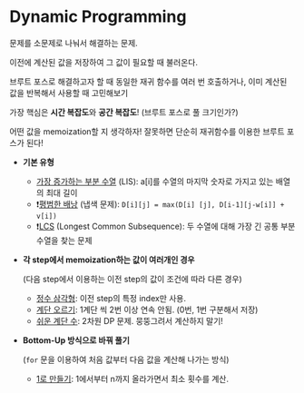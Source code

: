 # Dynamic Programming

문제를 소문제로 나눠서 해결하는 문제.

이전에 계산된 값을 저장하여 그 값이 필요할 때 불러온다.

브루트 포스로 해결하고자 할 때 동일한 재귀 함수를 여러 번 호출하거나, 이미 계산된 값을 반복해서 사용할 때 고민해보기

가장 핵심은 **시간 복잡도**와 **공간 복잡도**! (브루트 포스로 풀 크기인가?)

어떤 값을 memoization할 지 생각하자! 잘못하면 단순히 재귀함수를 이용한 브루트 포스가 된다!



- **기본 유형**

  - [가장 증가하는 부분 수열]("https://www.acmicpc.net/problem/11053") (LIS):  a[i]를 수열의 마지막 숫자로 가지고 있는 배열의 최대 길이
  - ❗️[평범한 배낭]("https://www.acmicpc.net/problem/12865") (냅색 문제): `D[i][j] = max(D[i] [j], D[i-1][j-w[i]] + v[i])`
  - ❗️[LCS]("https://www.acmicpc.net/problem/9251") (Longest Common Subsequence): 두 수열에 대해 가장 긴 공통 부분수열을 찾는 문제

- **각 step에서 memoization하는 값이 여러개인 경우** 

  (다음 step에서 이용하는 이전 step의 값이 조건에 따라 다른 경우)

  - [정수 삼각형]("https://www.acmicpc.net/problem/1932"): 이전 step의 특정 index만 사용.
  - [계단 오르기]("https://www.acmicpc.net/problem/2579"): 1계단 씩 2번 이상 연속 안됨. (0번, 1번 구분해서 저장)
  - [쉬운 계단 수]("https://www.acmicpc.net/problem/10844"): 2차원 DP 문제. 뭉뚱그려서 계산하지 말기!

- **Bottom-Up 방식으로 바꿔 풀기**

  (`for` 문을 이용하여 처음 값부터 다음 값을 계산해 나가는 방식)

  - [1로 만들기]("https://www.acmicpc.net/problem/1463"): 1에서부터 n까지 올라가면서 최소 횟수를 계산.
